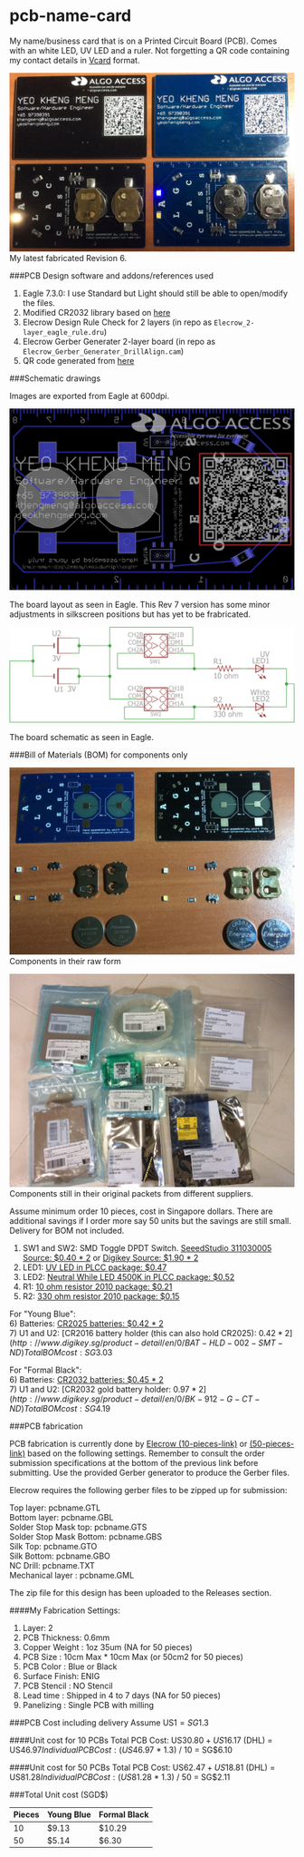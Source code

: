# pcb-name-card

My name/business card that is on a Printed Circuit Board (PCB). Comes with an white LED, UV LED and a ruler. Not forgetting a QR code containing my contact details in [Vcard](https://en.wikipedia.org/wiki/VCard) format.

![Screen](images/pcb-name-card-main-resized.jpg)
My latest fabricated Revision 6.

###PCB Design software and addons/references used

1. Eagle 7.3.0: I use Standard but Light should still be able to open/modify the files.
2. Modified CR2032 library based on [here](https://github.com/nickaknudson/eagle-nickaknudson/blob/master/cr2032.lbr)
2. Elecrow Design Rule Check for 2 layers (in repo as `Elecrow_2-layer_eagle_rule.dru`)
3. Elecrow Gerber Generater 2-layer board (in repo as `Elecrow_Gerber_Generater_DrillAlign.cam`)
4. QR code generated from [here](http://goqr.me/)

###Schematic drawings

Images are exported from Eagle at 600dpi.

![Screen](images/board.png)

The board layout as seen in Eagle. This Rev 7 version has some minor adjustments in silkscreen positions but has yet to be frabricated. 

![Screen](images/schematic.png)

The board schematic as seen in Eagle.

###Bill of Materials (BOM) for components only

![Screen](images/pcb-name-card-bom1-resized.jpg)
Components in their raw form

![Screen](images/pcb-name-card-bom2.jpg)
Components still in their original packets from different suppliers.

Assume minimum order 10 pieces, cost in Singapore dollars. There are additional savings if I order more say 50 units but the savings are still small. Delivery for BOM not included.

1) SW1 and SW2: SMD Toggle DPDT Switch. [SeeedStudio 311030005 Source: $0.40 * 2](http://www.seeedstudio.com/depot/index.php?main_page=opl_info&opl_id=219) or [Digikey Source: $1.90 * 2](http://www.digikey.sg/product-detail/en/AYZ0202AGRLC/401-2013-1-ND/1640122)  
2) LED1: [UV LED in PLCC package: $0.47](https://sg.rs-online.com/web/p/uv-leds/8184462/)  
3) LED2: [Neutral While LED 4500K in PLCC package: $0.52](http://sg.element14.com/avago-technologies/asmt-uwb1-nx3e2/led-smd-plcc2-neutral-white-4500k/dp/1895842)  
4) R1: [10 ohm resistor 2010 package: $0.21](http://sg.element14.com/yageo-phycomp/rc2010fk-0710rl/resistor-prc111-2010-10r/dp/9235590)  
5) R2: [330 ohm resistor 2010 package: $0.15](http://sg.element14.com/welwyn/asc2010-330rft4/resistor-anti-sulphur-2010-330r/dp/2079044)  

For "Young Blue":  
6) Batteries: [CR2025 batteries: $0.42 * 2](http://www.digikey.sg/product-detail/en/0/P188-ND)  
7) U1 and U2: [CR2016 battery holder (this can also hold CR2025): $0.42 * 2](http://www.digikey.sg/product-detail/en/0/BAT-HLD-002-SMT-ND)   
Total BOM cost : SG$3.03

For "Formal Black":  
6) Batteries: [CR2032 batteries: $0.45 * 2](http://www.digikey.sg/product-detail/en/0/N189-ND)  
7) U1 and U2: [CR2032 gold battery holder: $0.97 * 2](http://www.digikey.sg/product-detail/en/0/BK-912-G-CT-ND)  
Total BOM cost : SG$4.19  

###PCB fabrication

PCB fabrication is currently done by [Elecrow (10-pieces-link)](http://www.elecrow.com/10pcs-2-layer-pcb-p-1175.html) or [(50-pieces-link)](http://www.elecrow.com/50pcs-2-layer-pcb-enig-p-1172.html) based on the following settings. Remember to consult the order submission specifications at the bottom of the previous link before submitting. Use the provided Gerber generator to produce the Gerber files.

Elecrow requires the following gerber files to be zipped up for submission:

Top layer:	pcbname.GTL  
Bottom layer:	pcbname.GBL  
Solder Stop Mask top:	pcbname.GTS  
Solder Stop Mask Bottom:	pcbname.GBS  
Silk Top:	pcbname.GTO  
Silk Bottom:	pcbname.GBO  
NC Drill:	pcbname.TXT  
Mechanical layer :	pcbname.GML  

The zip file for this design has been uploaded to the Releases section.

####My Fabrication Settings: 

1. Layer: 2
2. PCB Thickness: 0.6mm
3. Copper Weight : 1oz 35um (NA for 50 pieces)
4. PCB Size : 10cm Max * 10cm Max (or 50cm2 for 50 pieces)
5. PCB Color : Blue or Black
6. Surface Finish: ENIG
7. PCB Stencil : NO Stencil
8. Lead time : Shipped in 4 to 7 days (NA for 50 pieces)
9. Panelizing : Single PCB with milling

###PCB Cost including delivery
Assume US$1 = SG$1.3

####Unit cost for 10 PCBs
Total PCB Cost: US$30.80 + US$16.17 (DHL) = US$46.97  
Individual PCB Cost: (US$46.97 * 1.3) / 10 = SG$6.10  

####Unit cost for 50 PCBs
Total PCB Cost: US$62.47 + US$18.81 (DHL) = US$81.28  
Individual PCB Cost: (US$81.28 * 1.3) / 50 = SG$2.11  

###Total Unit cost (SGD$)

| Pieces | Young Blue | Formal Black |
|--------|------------|--------------|
| 10 | $9.13 | $10.29 |
| 50 | $5.14 | $6.30 |
